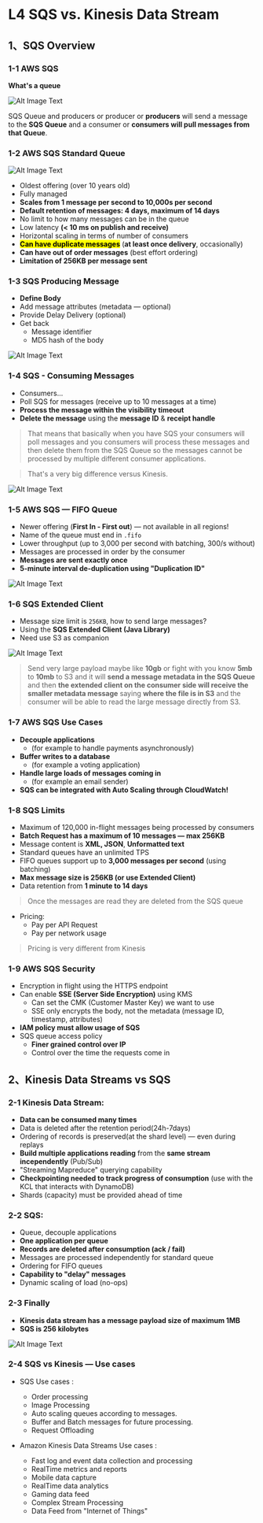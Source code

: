 # **L4 SQS vs. Kinesis Data Stream**

## **1、SQS Overview**

### **1-1 AWS SQS**

**What's a queue**

![Alt Image Text](../images/5_1.png "body image") 

SQS Queue and producers or producer or **producers** will send a message to the **SQS Queue** and a consumer or **consumers will pull messages from that Queue**.

### **1-2 AWS SQS Standard Queue** 

![Alt Image Text](../images/5_2.png "body image") 
 
* Oldest offering (over 10 years old) 
* Fully managed 
* **Scales from 1 message per second to 10,000s per second** 
* **Default retention of messages: 4 days, maximum of 14 days**
* No limit to how many messages can be in the queue 
* Low latency **(< 10 ms on publish and receive)** 
* Horizontal scaling in terms of number of consumers 
* <mark>**Can have duplicate messages**</mark> (**at least once delivery**, occasionally) 
* **Can have out of order messages** (best effort ordering) 
* **Limitation of 256KB per message sent** 

### **1-3 SQS Producing Message**

* **Define Body** 
* Add message attributes (metadata — optional) 
* Provide Delay Delivery (optional) 
* Get back 
	* Message identifier 
	* MD5 hash of the body 

![Alt Image Text](../images/5_3.png "body image") 


### **1-4 SQS - Consuming Messages** 

* Consumers... 
* Poll SQS for messages (receive up to 10 messages at a time) 
* **Process the message within the visibility timeout** 
* **Delete the message** using the **message ID** & **receipt handle**

> That means that basically when you have SQS your consumers will poll messages and you consumers will process these messages and then delete them from the SQS Queue so the messages cannot be processed by multiple different consumer applications.

> That's a very big difference versus Kinesis.

![Alt Image Text](../images/5_4.png "body image") 

### **1-5 AWS SQS — FIFO Queue** 

* Newer offering (**First In - First out**) — not available in all regions! 
* Name of the queue must end in `.fifo` 
* Lower throughput (up to 3,000 per second with batching, 300/s without) 
* Messages are processed in order by the consumer 
* **Messages are sent exactly once** 
* **5-minute interval de-duplication using "Duplication ID"**


![Alt Image Text](../images/5_5.png "body image") 

### **1-6 SQS Extended Client** 

* Message size limit is `256KB`, how to send large messages? 
* Using the **SQS Extended Client (Java Library)**
* Need use S3 as companion

![Alt Image Text](../images/5_6.png "body image") 

> Send very large payload maybe like **10gb** or fight with you know **5mb** to **10mb** to S3 and it will **send a message metadata in the SQS Queue** and then **the extended client on the consumer side will receive the smaller metadata message** saying **where the file is in S3** and the consumer will be able to read the large message directly from S3.

### **1-7 AWS SQS Use Cases** 

* **Decouple applications** 
	* (for example to handle payments asynchronously) 
* **Buffer writes to a database** 
	* (for example a voting application) 
* **Handle large loads of messages coming in** 
	* (for example an email sender) 
* **SQS can be integrated with Auto Scaling through CloudWatch!**


### **1-8 SQS Limits** 

* Maximum of 120,000 in-flight messages being processed by consumers
* **Batch Request has a maximum of 10 messages — max 256KB**
* Message content is **XML, JSON**, **Unformatted text** 
* Standard queues have an unlimited TPS 
* FIFO queues support up to **3,000 messages per second** (using batching) 
* **Max message size is 256KB (or use Extended Client)** 
* Data retention from **1 minute to 14 days** 

> Once the messages are read they are deleted from the SQS queue

* Pricing: 
	* Pay per API Request 
	* Pay per network usage 

> Pricing is very different from Kinesis


### **1-9 AWS SQS Security** 

* Encryption in flight using the HTTPS endpoint 
* Can enable **SSE (Server Side Encryption)** using KMS 
	* Can set the CMK (Customer Master Key) we want to use 
	* SSE only encrypts the body, not the metadata (message ID, timestamp, attributes) 
* **IAM policy must allow usage of SQS** 
* SQS queue access policy 
	* **Finer grained control over IP** 
	* Control over the time the requests come in 


## **2、Kinesis Data Streams vs SQS**

### **2-1 Kinesis Data Stream:** 

* **Data can be consumed many times** 
* Data is deleted after the retention period(24h-7days) 
* Ordering of records is preserved(at the shard level) — even during replays 
* **Build multiple applications reading** from the **same stream incependently** (Pub/Sub)
* "Streaming Mapreduce" querying capability 
* **Checkpointing needed to track progress of consumption** (use with the KCL that interacts with DynamoDB)
* Shards (capacity) must be provided ahead of time 



### **2-2 SQS:** 

* Queue, decouple applications 
* **One application per queue** 
* **Records are deleted after consumption (ack / fail)** 
* Messages are processed independently for standard queue 
* Ordering for FIFO queues 
* **Capability to "delay" messages** 
* Dynamic scaling of load (no-ops) 


### **2-3 Finally**

* **Kinesis data stream has a message payload size of maximum 1MB** 
* **SQS is 256 kilobytes**


![Alt Image Text](../images/5_7.png "body image") 



### **2-4 SQS vs Kinesis — Use cases** 

* SQS Use cases : 
	* Order processing 
	* Image Processing 
	* Auto scaling queues according to messages. 
	* Buffer and Batch messages for future processing. 
	* Request Offloading 

* Amazon Kinesis Data Streams Use cases : 
	* Fast log and event data collection and processing 
	* RealTime metrics and reports 
	* Mobile data capture 
	* RealTime data analytics 
	* Gaming data feed 
	* Complex Stream Processing 
	* Data Feed from "Internet of Things" 
